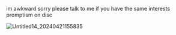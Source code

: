 

im awkward sorry please talk to me if you have the same interests<br/> 
promptism on disc
 
![Untitled14_20240421155835](https://github.com/weezerfan3/weezerfan3/assets/105179999/0083605b-51bf-4a1d-82c3-67bc7a80ee24)
